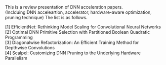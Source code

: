This is a review presentation of DNN acceleration papers.  
(Inclduing DNN acceleartion, accelerator, hardware-aware optimization, pruning technique)
The list is as follows.
  
[1] EfficientNet: Rethinking Model Scaling for Convolutional Neural Networks  
[2] Optimal DNN Primitive Selection with Partitioned Boolean Quadratic Programming  
[3] Diagonalwise Refactorization: An Efficient Training Method for Depthwise Convolutions  
[4] Scalpel: Customizing DNN Pruning to the Underlying Hardware Parallelism  

